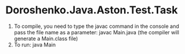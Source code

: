 # Doroshenko.Java.Aston.Test.Task
1. To compile, you need to type the javac command in the console and pass the file name as a parameter: javac Main.java
  (the compiler will generate a Main.class file)
2. To run: java Main

